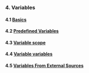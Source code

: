### 4. Variables
#### 4.1 [Basics](4_1_Basics.php)
#### 4.2 [Predefined Variables](4_2_Predefined_Variables.php)
#### 4.3 [Variable scope](4_3_Variable_scope.php)
#### 4.4 [Variable variables](4_4_Variable_variables.php)
#### 4.5 [Variables From External Sources](4_5_Variables_From_External_Sources.php)